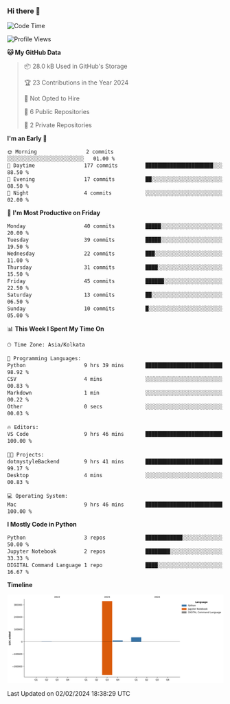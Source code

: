 ### Hi there 👋
<!--START_SECTION:waka-->
![Code Time](http://img.shields.io/badge/Code%20Time-41%20hrs-blue)

![Profile Views](http://img.shields.io/badge/Profile%20Views-2-blue)

**🐱 My GitHub Data** 

> 📦 28.0 kB Used in GitHub's Storage 
 > 
> 🏆 23 Contributions in the Year 2024
 > 
> 🚫 Not Opted to Hire
 > 
> 📜 6 Public Repositories 
 > 
> 🔑 2 Private Repositories 
 > 
**I'm an Early 🐤** 

```text
🌞 Morning                2 commits           ░░░░░░░░░░░░░░░░░░░░░░░░░   01.00 % 
🌆 Daytime                177 commits         ██████████████████████░░░   88.50 % 
🌃 Evening                17 commits          ██░░░░░░░░░░░░░░░░░░░░░░░   08.50 % 
🌙 Night                  4 commits           ░░░░░░░░░░░░░░░░░░░░░░░░░   02.00 % 
```
📅 **I'm Most Productive on Friday** 

```text
Monday                   40 commits          █████░░░░░░░░░░░░░░░░░░░░   20.00 % 
Tuesday                  39 commits          █████░░░░░░░░░░░░░░░░░░░░   19.50 % 
Wednesday                22 commits          ███░░░░░░░░░░░░░░░░░░░░░░   11.00 % 
Thursday                 31 commits          ████░░░░░░░░░░░░░░░░░░░░░   15.50 % 
Friday                   45 commits          ██████░░░░░░░░░░░░░░░░░░░   22.50 % 
Saturday                 13 commits          ██░░░░░░░░░░░░░░░░░░░░░░░   06.50 % 
Sunday                   10 commits          █░░░░░░░░░░░░░░░░░░░░░░░░   05.00 % 
```


📊 **This Week I Spent My Time On** 

```text
🕑︎ Time Zone: Asia/Kolkata

💬 Programming Languages: 
Python                   9 hrs 39 mins       █████████████████████████   98.92 % 
CSV                      4 mins              ░░░░░░░░░░░░░░░░░░░░░░░░░   00.83 % 
Markdown                 1 min               ░░░░░░░░░░░░░░░░░░░░░░░░░   00.22 % 
Other                    0 secs              ░░░░░░░░░░░░░░░░░░░░░░░░░   00.03 % 

🔥 Editors: 
VS Code                  9 hrs 46 mins       █████████████████████████   100.00 % 

🐱‍💻 Projects: 
dotmystyleBackend        9 hrs 41 mins       █████████████████████████   99.17 % 
Desktop                  4 mins              ░░░░░░░░░░░░░░░░░░░░░░░░░   00.83 % 

💻 Operating System: 
Mac                      9 hrs 46 mins       █████████████████████████   100.00 % 
```

**I Mostly Code in Python** 

```text
Python                   3 repos             ████████████░░░░░░░░░░░░░   50.00 % 
Jupyter Notebook         2 repos             ████████░░░░░░░░░░░░░░░░░   33.33 % 
DIGITAL Command Language 1 repo              ████░░░░░░░░░░░░░░░░░░░░░   16.67 % 
```



**Timeline**

![Lines of Code chart](https://raw.githubusercontent.com/Karishma1510/Karishma1510/main/assets/bar_graph.png)


 Last Updated on 02/02/2024 18:38:29 UTC
<!--END_SECTION:waka-->
